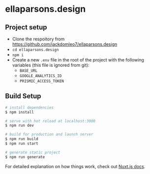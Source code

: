 # ellaparsons.design

## Project setup

- Clone the respoitory from https://github.com/jackdomleo7/ellaparsons.design
- `cd ellaparsons.design`
- `npm i`
- Create a new `.env` file in the root of the project with the following variables (this file is ignored from git):
  - `BASE_URL`
  - `GOOGLE_ANALYTICS_ID`
  - `PRISMIC_ACCESS_TOKEN`

## Build Setup

```bash
# install dependencies
$ npm install

# serve with hot reload at localhost:3000
$ npm run dev

# build for production and launch server
$ npm run build
$ npm run start

# generate static project
$ npm run generate
```

For detailed explanation on how things work, check out [Nuxt.js docs](https://nuxtjs.org).
